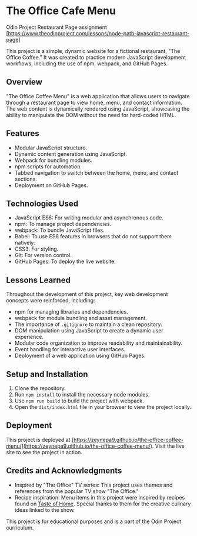 # The Office Cafe Menu

Odin Project Restaurant Page assignment [https://www.theodinproject.com/lessons/node-path-javascript-restaurant-page]

This project is a simple, dynamic website for a fictional restaurant, "The Office Coffee." It was created to practice modern JavaScript development workflows, including the use of npm, webpack, and GitHub Pages. 

## Overview

"The Office Coffee Menu" is a web application that allows users to navigate through a restaurant page to view home, menu, and contact information. The web content is dynamically rendered using JavaScript, showcasing the ability to manipulate the DOM without the need for hard-coded HTML.

## Features

- Modular JavaScript structure.
- Dynamic content generation using JavaScript.
- Webpack for bundling modules.
- npm scripts for automation.
- Tabbed navigation to switch between the home, menu, and contact sections.
- Deployment on GitHub Pages.

## Technologies Used

- JavaScript ES6: For writing modular and asynchronous code.
- npm: To manage project dependencies.
- webpack: To bundle JavaScript files.
- Babel: To use ES6 features in browsers that do not support them natively.
- CSS3: For styling.
- Git: For version control.
- GitHub Pages: To deploy the live website.

## Lessons Learned

Throughout the development of this project, key web development concepts were reinforced, including:

- npm for managing libraries and dependencies.
- webpack for module bundling and asset management.
- The importance of `.gitignore` to maintain a clean repository.
- DOM manipulation using JavaScript to create a dynamic user experience.
- Modular code organization to improve readability and maintainability.
- Event handling for interactive user interfaces.
- Deployment of a web application using GitHub Pages.

## Setup and Installation

1. Clone the repository.
2. Run `npm install` to install the necessary node modules.
3. Use `npm run build` to build the project with webpack.
4. Open the `dist/index.html` file in your browser to view the project locally.

## Deployment

This project is deployed at [https://zeynepa9.github.io/the-office-coffee-menu/](https://zeynepa9.github.io/the-office-coffee-menu/). Visit the live site to see the project in action.

## Credits and Acknowledgments

- Inspired by "The Office" TV series: This project uses themes and references from the popular TV show "The Office."
- Recipe inspiration: Menu items in this project were inspired by recipes found on [Taste of Home](https://www.tasteofhome.com/collection/recipes-inspired-by-the-office/). Special thanks to them for the creative culinary ideas linked to the show.

This project is for educational purposes and is a part of the Odin Project curriculum.


